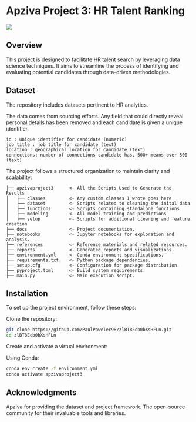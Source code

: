 # Apziva Project 3: HR Talent Ranking

<a target="_blank" href="https://cookiecutter-data-science.drivendata.org/">
    <img src="https://img.shields.io/badge/CCDS-Project%20template-328F97?logo=cookiecutter" />
</a>

## Overview

This project is designed to facilitate HR talent search by leveraging data science techniques. It aims to streamline the process of identifying and evaluating potential candidates through data-driven methodologies.

## Dataset

The repository includes datasets pertinent to HR analytics.

The data comes from sourcing efforts. Any field that could directly reveal personal details has been removed and each candidate is given a unique identifier.

    id : unique identifier for candidate (numeric)
    job_title : job title for candidate (text)
    location : geographical location for candidate (text)
    connections: number of connections candidate has, 500+ means over 500 (text)

The project follows a structured organization to maintain clarity and scalability:

```
├── apzivaproject3      <- All the Scripts Used to Generate the Results
│   ├── classes         <- Any custom classes I wrote goes here
│   ├── dataset         <- Scripts related to cleaning the inital data
│   ├── functions       <- Scripts containing standalone functions
│   ├── modeling        <- All model training and predictions
│   ├── setup           <- Scripts for additional cleaning and feature creation
├── docs                <- Project documentation.
├── notebooks           <- Jupyter notebooks for exploration and analysis.
├── references          <- Reference materials and related resources.
├── reports             <- Generated reports and visualizations.
├── environment.yml     <- Conda environment specifications.
├── requirements.txt    <- Python package dependencies.
├── setup.cfg           <- Configuration for package distribution.
├── pyproject.toml      <- Build system requirements.
├── main.py             <- Main execution script.
```

## Installation

To set up the project environment, follow these steps:

Clone the repository:

```bash
git clone https://github.com/PaulPawelec98/zlBT8Ecb0bXsHFLn.git
cd zlBT8Ecb0bXsHFLn
```

Create and activate a virtual environment:

Using Conda:

```bash
conda env create -f environment.yml
conda activate apzivaproject3
```

## Acknowledgments

Apziva for providing the dataset and project framework.​ The open-source community for their invaluable tools and libraries.​


